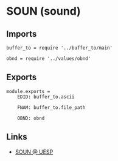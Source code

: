 # SOUN (sound)

## Imports

	buffer_to = require '../buffer_to/main'

	obnd = require '../values/obnd'


## Exports

	module.exports =
		EDID: buffer_to.ascii

		FNAM: buffer_to.file_path

		OBND: obnd


## Links

- [SOUN @ UESP](http://www.uesp.net/wiki/Tes5Mod:Mod_File_Format/SOUN)
